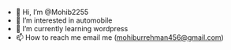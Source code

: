 - 👋 Hi, I’m @Mohib2255
- 👀 I’m interested in automobile
- 🌱 I’m currently learning wordpress
- 📫 How to reach me email me (mohiburrehman456@gmail.com)

<!---
Mohib2255/Mohib2255 is a ✨ special ✨ repository because its `README.md` (this file) appears on your GitHub profile.
You can click the Preview link to take a look at your changes.
--->
